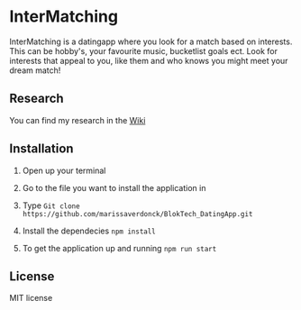 # InterMatching
InterMatching is a datingapp where you look for a match based on interests. This can be hobby's, your favourite music, bucketlist goals ect. Look for interests that appeal to you, like them and who knows you might meet your dream match! 

## Research 
You can find my research in the [Wiki](https://github.com/marissaverdonck/BlokTech_DatingApp/wiki)

## Installation
1. Open up your terminal

2. Go to the file you want to install the application in

3. Type
`Git clone https://github.com/marissaverdonck/BlokTech_DatingApp.git`

4. Install the dependecies
`npm install`

5. To get the application up and running
`npm run start`

## License
MIT license 
